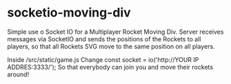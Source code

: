 # socketio-moving-div
Simple use o Socket IO for a Multiplayer Rocket Moving Div.
Server receives messages via SocketIO and sends the positions of the Rockets to all players, 
so that all Rockets SVG move to the same position on all players.

Inside /src/static/game.js 
Change const socket = io('http://YOUR IP ADDRES:3333/');
So that everybody can join you and move their rockets around!
